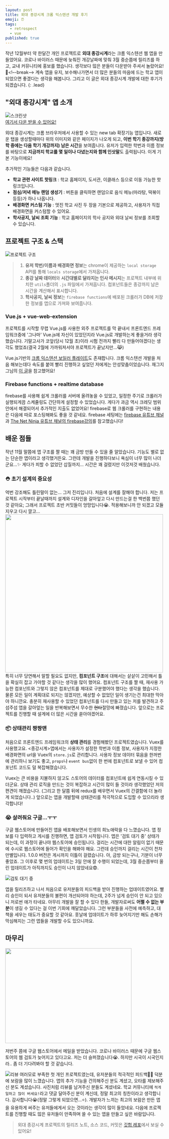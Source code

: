 ```yaml
---
layout: post
title: 외대 종강시계 크롬 익스텐션 개발 후기
emoji: ⏰
tags:
  - retrospect
  - vue
published: true
---
```


작년 12월부터 약 한달간 개인 프로젝트로 **외대 종강시계**라는 크롬 익스텐션 웹 앱을 만들었어요. 코로나 바이러스 때문에 늦춰진 개강날짜에 맞춰 3월 중순쯤에 릴리즈를 하고, 교내 커뮤니티에 홍보를 했습니다. 생각보다 많은 분들이 다운받아 주셔서 놀랐어요!🙏<!–-break-–>  계속 앱을 유지, 보수해나가면서 더 많은 분들의 마음에 드는 학교 앱이 되었으면 좋겠다는 생각을 해봅니다. 그리고 이 글은 외대 종강시계 개발에 대한 후기가 되겠습니다. 
{: .lead}

## "외대 종강시계" 앱 소개

![스크린샷](../uploads/hufs-semester-clock/screenShot.png)  
[여기서 다운 받을 수 있어요!](https://chrome.google.com/webstore/detail/%EC%99%B8%EB%8C%80-%EC%A2%85%EA%B0%95%EC%8B%9C%EA%B3%84/jadlpknbgnmmelikpcaogikohieafaem?hl=ko) 

외대 종강시계는 크롬 브라우저에서 사용할 수 있는 new tab 확장기능 앱입니다. 새로운 탭을 생성할때마다 위의 이미지와 같은 페이지가 나오게 되고, **이번 학기 종강까지(방학 중에는 다음 학기 개강까지) 남은 시간**을 보여줍니다. 유저가 입력한 학번과 이름 정보를 바탕으로 **지금까지 학교를 몇 일이나 다녔는지와 함께 인삿말**도 출력됩니다. 이게 기본 기능이에요!

추가적인 기능들은 다음과 같습니다.
- **학교 관련 사이트 핫링크** : 학교 홈페이지, 도서관, 이클래스 등으로 이동 가능한 핫링크입니다.
- **점심/저녁 메뉴 랜덤 생성기** : 버튼을 클릭하면 랜덤으로 음식 메뉴(마라탕, 떡볶이 등등)가 하나 나옵니다.
- **배경화면 커스텀 기능** : 멋진 학교 사진 두 장을 기본으로 제공하고, 사용자가 직접 배경화면을 커스텀할 수 있어요.
- **학사공지, 날씨 조회 기능** : 학교 홈페이지의 학사 공지와 외대 날씨 정보를 조회할 수 있습니다.

## 프로젝트 구조 & 스택

![프로젝트 구조](../uploads/hufs-semester-clock/structure.png)  
>1. **유저 학번/이름과 배경화면 정보**는 chrome이 제공하는 `local storage` API를 통해 `locals storage`에서 가져옵니다.
>2. **종강 날짜 데이터**와 **시간대별로 달라지는 인사 메시지**는 프로젝트 내부에 위치한 `utils`폴더의 `.js` 파일에서 가져옵니다. 컴포넌트들은 종강까지 남은 시간을 계산해서 표시합니다.
>3. **학사공지, 날씨 정보**는 `firebase functions`에 배포된 크롤러가 DB에 저장한 정보를 앱으로 가져와 보여줍니다.

### Vue.js + vue-web-extension
프로젝트를 시작할 무렵 Vue.js를 사용한 외주 프로젝트를 막 끝내서 프론트엔드 프레임워크중에 '그나마' Vue.js에 자신이 있었던지라 Vue.js로 개발하는게 좋을거라 생각했습니다. 기말고사가 코앞(당시 12월 초)이라 시험 전까지 빨리 다 만들어야겠다는 생각도 했었죠(결국 2월에 가까워져서야 프로젝트가 끝났지만...😹)

Vue.js기반의 [크롬 익스텐션 보일러 플레이트](https://github.com/Kocal/vue-web-extension)도 존재합니다. 크롬 익스텐션 개발을 처음 해보는데다 속도를 붙여 빨리 진행하고 싶었던 저에게는 안성맞춤이었습니다. 재그지그님의 [이 글](https://wormwlrm.github.io/2019/07/21/Military-Service-Calculator-Development-Story.html)을 참고했어요!

### Firebase functions + realtime database
firebase를 사용해 쉽게 크롤러를 서버에 올려놓을 수 있었고, 일정한 주기로 크롤러가 실행되게끔 스케쥴링도 간단하게 설정할 수 있었습니다. 게다가 과금 역시 크레딧 범위 안에서 해결되어서 추가적인 지출도 없었어요! firebase로 웹 크롤러를 구현하는 내용은 다음에 따로 포스팅해봐도 좋을 것 같네요. firebase 세팅에는 [firebase 유튜브 채널](https://www.youtube.com/user/Firebase)과 [The Net Ninja 유튜브 채널의 firebase강의](https://www.youtube.com/watch?v=gYF32BrHVlA)를 참고했습니다!


## 배운 점들
작년 11월 말쯤에 앱 구조를 짤 때는 꽤 금방 만들 수 있을 줄 알았습니다. 기능도 별로 없는 단순한 앱이라고 생각했거든요. 그런데 개발을 진행하다보니 욕심이 너무 많이 나더군요...✨ 게다가 피할 수 없었던 삽질까지... 시간은 꽤 걸렸지만 이것저것 배웠습니다.


### ⛑ 초기 설계의 중요성

억번 강조해도 틀린말이 없는... 그저 진리입니다. 처음에 설계를 잘해야 합니다. 저는 프로젝트 시작부터 끝날때까지 설계와 디자인을 갈아엎고 다시 만드는걸 한 백번쯤 했던 것 같아요; 그래서 프로젝트 초반 커밋들이 엉망입니다😭. 적용해보니까 안 되겠고 모듈 지우고 다시 깔고...
<img src="../uploads/hufs-semester-clock/commit.png" widht="600" height="500">
특히 너무 당연해서 말할 필요도 없지만, **컴포넌트 구조**에 대해서는 샅샅이 고민해서 틀을 확실히 잡고 가야할 것 같다는 생각을 많이 했어요. 컴포넌트 구조를 짤 때, 재사용 가능한 컴포넌트와 그렇지 않은 컴포넌트를 제대로 구분했어야 했다는 생각을 했습니다. 물론 모든 일이 계획대로 되지는 않겠지만, 예상할 수 없었던 일이 생기는건 최대한 막아야 하니깐요. 충분히 재사용할 수 있었던 컴포넌트를 다시 만들고 있는 저를 발견하고 주섬주섬 앱을 갈아엎는 일을 반복해보면서 무수한 ~~현타~~절망에 빠졌습니다. 앞으로는 프로젝트를 진행할 때 설계에 더 많은 시간을 쏟아야겠어요.

### 📦 상태관리 짱짱맨

처음으로 프론트엔드 프레임워크의 **상태 관리**를 경험해봤던 프로젝트였습니다. Vuex를 사용했고요. <종강시계>앱에서는 사용자가 설정한 학번과 이름 정보, 사용자가 지정한 배경화면의 url을 Vuex의 `store.js`로 관리합니다. 사용자 정보 데이터 묶음을 한꺼번에 관리하니 보기도 좋고, `props`나 `event bus`없이 한 번에 컴포넌트로 보낼 수 있어 컴포넌트 코드도 덜 복잡해졌습니다. 

Vuex는 큰 비용을 지불하지 않고도 스토어의 데이터를 컴포넌트에 쉽게 연동시킬 수 있더군요. 상태 관리 로직을 만드는 것이 복잡하고 시간이 많이 들 것이라 생각했었던 저의 편견이 깨졌습니다. (그리고 한 달쯤 뒤에 redux를 배우면서 Vuex의 간결함에 더 놀라게 되었습니다..) 앞으로는 앱을 개발할때 상태관리를 적극적으로 도입할 수 있으리라 생각합니다!

### 😭 살려줘요 구글...ㅜㅜ

구글 웹스토어에 만들어진 앱을 배포해보면서 인생의 희노애락을 다 느꼈습니다. 앱 정보를 다 입력하고 게시를 진행하면, 앱 검토가 시작됩니다. 앱은 '검토 대기 중' 상태가 되는데, 이 과정이 끝나야 웹스토어에 승인됩니다. 걸리는 시간에 대한 알림이 없기 때문에 수시로 웹스토어에 들어가 확인을 해봐야 해요. 그런데 승인까지 걸리는 시간이 천차만별입니다. 1.0.0 버전은 게시까지 이틀이 걸렸습니다. 아, 금방 되는구나, 기분이 너무 좋았죠. 그 이후로 몇 번의 업데이트는 3일 안에 잘 수행이 되었는데, 3월 중순쯤부터 올린 업데이트가 아직까지도 승인이 나지 않았네요😨.  

![검토 대기 중](../uploads/hufs-semester-clock/pendingReview.png)

앱을 릴리즈하고 나서 처음으로 유저분들의 피드백을 받아 진행하는 업데이트였어요. 빨리 승인이 되서 유저분들의 불편이 개선되어야 하는데, 2주가 넘게 승인이 안 되고 있으니 저로썬 애가 타네요. 아무리 개발을 잘 할 수 있다 한들, 개발자로써도 **어쩔 수 없는 부분**이 생길 수 있다는 걸 이번 기회에 깨달았습니다. 그런 부분들을 사전에 예측하고, 대책을 세우는 태도가 중요할 것 같아요. 훗날에 업데이트가 하루 늦어지기만 해도 손해가 막심해지는 그런 앱들을 개발할 수도 있으니까요. 

## 마무리

<img src="../uploads/hufs-semester-clock/mail.png" width="400" height="300">

저번주 쯤에 구글 웹스토어에서 메일을 받았습니다. 코로나 바이러스 때문에 구글 웹스토어의 웹 검토가 늦어지고 있다고요. 저는 더 슬퍼졌습니다😭. 하지만 시국이 시국인지라.. 좀 더 기다려봐야 할 것 같습니다.    

![리뷰](../uploads/hufs-semester-clock/review.png)
여러모로 부족한 첫 개인 프로젝트였는데, 유저분들의 적극적인 피드백🙋🏻 덕분에 보람을 많이 느꼈습니다. 앱의 추가 기능을 건의해주신 분도 계셨고, 오타를 제보해주신 분도 계셨습니다. 사진처럼 리뷰를 남겨주신 분들도 계셨네요. 학교 커뮤니티에 `적게 일하고 많이 버세요!`라고 댓글 달아주신 분이 계신데, 정말 최고의 칭찬이라고 생각합니다. 감사합니다😭(정말 그렇게 되었으면...⭐️). 개발자가 느끼는 최고의 보람은 만든 앱을 유용하게 써주는 유저들에게서 오는 것이라는 생각이 많이 들었네요. 다음에 프로젝트를 진행할 때도 많은 유저들이 만족하며 쓸 수 있는 앱을 만들고 싶은 바람입니다. 

> 외대 종강시계 프로젝트의 릴리즈 노트, 소스 코드, 커밋은 [깃헙 레포]()에서 보실 수 있어요! 

